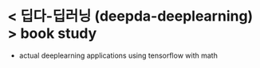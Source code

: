 # < 딥다-딥러닝 (deepda-deeplearning) > book study  
- actual deeplearning applications using tensorflow with math  

